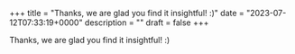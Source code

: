 +++
title = "Thanks, we are glad you find it insightful! :)"
date = "2023-07-12T07:33:19+0000"
description = ""
draft = false
+++

Thanks, we are glad you find it insightful! :)
